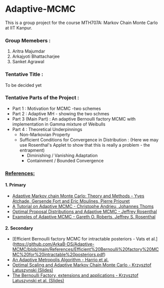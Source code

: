 # Adaptive-MCMC
This is a group project for the course MTH707A: Markov Chain Monte Carlo at IIT Kanpur.

### Group Memebers : 
1. Aritra Majumdar
2. Arkajyoti Bhattacharjee
3. Sanket Agrawal

### Tentative Title :
To be decided yet

### Tentative Parts of the Project :
+ Part 1 : Motivation for MCMC -two schemes
+ Part 2 : Adaptive MH - showing the two schmes
+ Part 3 (Main Part) : An adaptive Bernoulli factory MCMC with implementation in Gamma mixture of Weibulls
+ Part  4 : Theoretical Underpinnings 
  - Non-Markovian Property 
  - Sufficient Conditions for Convergence in Distribution : (Here we may use Rosenthal's Applet to show that this is really a problem - the entrapment)
      - Diminishing / Vanishing Adaptation
      - Containment / Bounded Convergence    
  


### [References:](https://github.com/ArkaB-DS/Adaptive-MCMC/tree/main/References)

#### 1. Primary
* [Adaptive Markov chain Monte Carlo: Theory and Methods - Yves Atchade, Gersende Fort and Eric Moulines, Pierre Priouret](https://github.com/ArkaB-DS/Adaptive-MCMC/blob/main/References/afmp.pdf)
* [A Tutorial on Adaptive MCMC - Christophe Andrieu, Johannes Thoms](https://github.com/ArkaB-DS/Adaptive-MCMC/blob/main/References/Andrieu-Thoms2008_Article_ATutorialOnAdaptiveMCMC.pdf)
* [Optimal Proposal Distributions and Adaptive MCMC - Jeffrey Rosenthal](https://github.com/ArkaB-DS/Adaptive-MCMC/blob/main/References/galinart.pdf) 
* [Examples of Adaptive MCMC - Gareth O. Roberts, Jeffrey S. Rosenthal](https://github.com/ArkaB-DS/Adaptive-MCMC/blob/main/References/RobertsRosenthalAdaptExamples2006.pdf)

#### 2. Secondary
* [Efficient Bernoulli factory MCMC for intractable posteriors - Vats et al.] (https://github.com/ArkaB-DS/Adaptive-MCMC/blob/main/References/Efficient%20Bernoulli%20factory%20MCMC%20for%20intractable%20posteriors.pdf)
* [An Adaptive Metropolis Algorithm - Harrio et al.](https://github.com/ArkaB-DS/Adaptive-MCMC/blob/main/References/An%20Adaptive%20Metropolis%20algorithm.pdf)
* [Optimal Scaling and Adaptive Markov Chain Monte Carlo - Krzysztof Latuszynski (Slides)](https://github.com/ArkaB-DS/Adaptive-MCMC/blob/main/References/Optimal%20Scaling%20and%20Adaptive%20MCMC(Slides).pdf)
* [The Bernoulli Factory, extensions and applications - Krzysztof Latuszynski et al. (Slides)](https://github.com/ArkaB-DS/Adaptive-MCMC/blob/main/References/The%20Bernoulli%20Factory%2C%20extensions%20and%20applications(Slides).pdf)
